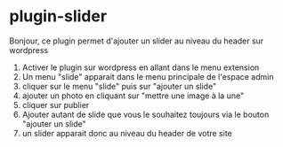 # plugin-slider
Bonjour, ce plugin permet d'ajouter un slider au niveau du header sur wordpress 
1) Activer le plugin sur wordpress en allant dans le menu extension 
2) Un menu "slide" apparait dans le menu principale de l'espace admin 
3) cliquer sur le menu "slide" puis sur "ajouter un slide"
4) ajouter un photo en cliquant sur "mettre une image à la une" 
5) cliquer sur publier 
6) Ajouter autant de slide que vous le souhaitez toujours via le bouton "ajouter un slide"
7) un slider apparait donc au niveau du header de votre site
